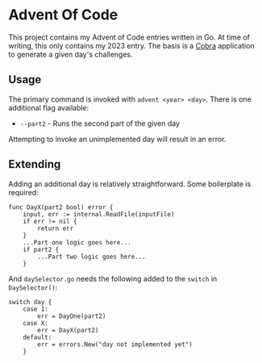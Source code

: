 # Advent Of Code

This project contains my Advent of Code entries written in Go. At time of writing, this only contains my 2023 entry. The basis is a [Cobra](https://cobra.dev/) application to generate a given day's challenges.

## Usage

The primary command is invoked with `advent <year> <day>`. There is one additional flag available:
* `--part2` - Runs the second part of the given day

Attempting to invoke an unimplemented day will result in an error.

## Extending

Adding an additional day is relatively straightforward. Some boilerplate is required:
```
func DayX(part2 bool) error {
	input, err := internal.ReadFile(inputFile)
	if err != nil {
		return err
	}
	...Part one logic goes here...
	if part2 {
		...Part two logic goes here...
	}
```
And `daySelector.go` needs the following added to the `switch` in `DaySelector()`:
```
switch day {
	case 1:
		err = DayOne(part2)
	case X:
	    err = DayX(part2)
	default:
		err = errors.New("day not implemented yet")
	}
```